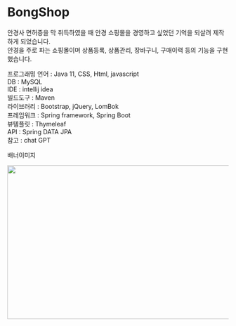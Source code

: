 # BongShop

안경사 면허증을 막 취득하였을 때 안경 쇼핑몰을 경영하고 싶었던 기억을 되살려 제작하게 되었습니다.<br>
안경을 주로 파는 쇼핑몰이며 상품등록, 상품관리, 장바구니, 구매이력 등의 기능을 구현했습니다.

프로그래밍 언어 : Java 11, CSS, Html, javascript<br>
DB : MySQL<br>
IDE : intellij idea<br>
빌드도구 : Maven<br>
라이브러리 : Bootstrap, jQuery, LomBok<br>
프레임워크 : Spring framework, Spring Boot<br>
뷰템플릿 : Thymeleaf<br>
API : Spring DATA JPA<br>
참고 : chat GPT<br>

배너이미지<br>

<img src="https://user-images.githubusercontent.com/125847340/235342587-f20997dc-c6a3-44f6-8721-578d2585a1c0.jpg" width="1300px" height="350px">


